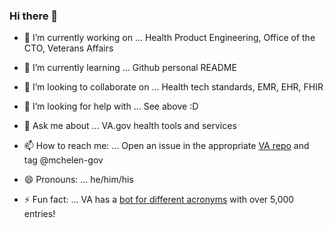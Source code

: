 ### Hi there 👋

<!--
**mchelen-gov/mchelen-gov** is a ✨ _special_ ✨ repository because its `README.md` (this file) appears on your GitHub profile.
-->


- 🔭 I’m currently working on ...
Health Product Engineering, Office of the CTO, Veterans Affairs

- 🌱 I’m currently learning ...
Github personal README

- 👯 I’m looking to collaborate on ...
Health tech standards, EMR, EHR, FHIR

- 🤔 I’m looking for help with ...
See above :D

- 💬 Ask me about ...
VA.gov health tools and services

- 📫 How to reach me: ...
Open an issue in the appropriate [VA repo](https://github.com/department-of-veterans-affairs) and tag @mchelen-gov

- 😄 Pronouns: ...
he/him/his

- ⚡ Fun fact: ...
VA has a [bot for different acronyms](https://github.com/department-of-veterans-affairs/acronyms) with over 5,000 entries!
